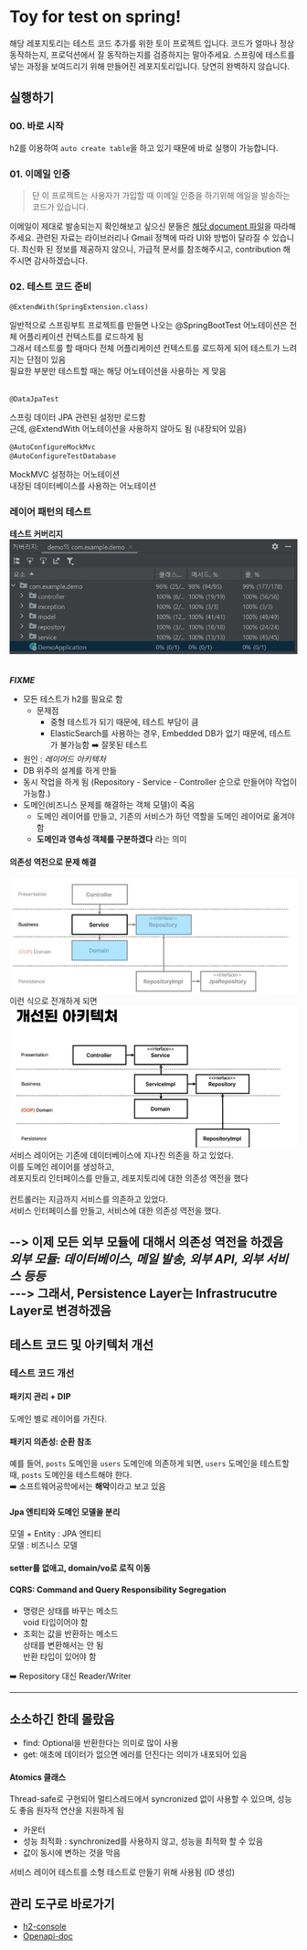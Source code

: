# Toy for test on spring!

해당 레포지토리는 테스트 코드 추가를 위한 토이 프로젝트 입니다.
코드가 얼마나 정상 동작하는지, 프로덕션에서 잘 동작하는지를 검증하지는 말아주세요.
스프링에 테스트를 넣는 과정을 보여드리기 위해 만들어진 레포지토리입니다.
당연히 완벽하지 않습니다.

## 실행하기

### 00. 바로 시작

h2를 이용하여 `auto create table`을 하고 있기 때문에 바로 실행이 가능합니다.

### 01. 이메일 인증

> 단 이 프로젝트는 사용자가 가입할 때 이메일 인증을 하기위해 메일을 발송하는 코드가 있습니다.

이메일이 제대로 발송되는지 확인해보고 싶으신 분들은 [해당 document 파일](./document/connect-mail-sender.md)을 따라해주세요.
관련된 자료는 라이브러리나 Gmail 정책에 따라 UI와 방법이 달라질 수 있습니다.
최신화 된 정보를 제공하지 않으니, 가급적 문서를 참조해주시고, contribution 해주시면 감사하겠습니다.
### 02. 테스트 코드 준비
```agsl
@ExtendWith(SpringExtension.class)
```
일반적으로 스프링부트 프로젝트를 만들면 나오는 @SpringBootTest 어노테이션은 전체 어플리케이션 컨텍스트를 로드하게 됨 <br>
그래서 테스트를 할 때마다 전체 어플리케이션 컨텍스트를 로드하게 되어 테스트가 느려지는 단점이 있음 <br>
필요한 부분만 테스트할 때는 해당 어노테이션을 사용하는 게 맞음 <br>
<br>
```agsl
@DataJpaTest
```
스프링 데이터 JPA 관련된 설정만 로드함 <br>
근데, @ExtendWith 어노테이션을 사용하지 않아도 됨 (내장되어 있음) <br>
```angular2html
@AutoConfigureMockMvc
@AutoConfigureTestDatabase
```
MockMVC 설정하는 어노테이션<br>
내장된 데이터베이스를 사용하는 어노테이션


### 레이어 패턴의 테스트 
**테스트 커버리지**
![img.png](img.png)
<br><br><br>
**_FIXME_** <br>
* 모든 테스트가 h2를 필요로 함
  * 문제점
    * 중형 테스트가 되기 때문에, 테스트 부담이 큼
    * ElasticSearch를 사용하는 경우, Embedded DB가 없기 때문에, 테스트가 불가능함 ➡️ 잘못된 테스트
* 원인 : _레이어드 아키텍처_
* DB 위주의 설계를 하게 만듦
* 동시 작업을 하게 됨 (Repository - Service - Controller 순으로 만들어야 작업이 가능함.)
* 도메인(비즈니스 문제를 해결하는 객체 모델)이 죽음 
  * 도메인 레이어를 만들고, 기존의 서비스가 하던 역할을 도메인 레이어로 옮겨야 함
  * **도메인과 영속성 객체를 구분하겠다** 라는 의미
#### 의존성 역전으로 문제 해결
![img_1.png](img_1.png)
이런 식으로 전개하게 되면
![img_2.png](img_2.png)
서비스 레이어는 기존에 데이터베이스에 지나친 의존을 하고 있었다.<br>
이를 도메인 레이어를 생성하고,<br>
레포지토리 인터페이스를 만들고, 레포지토리에 대한 의존성 역전을 했다 <br>
<br>
컨트롤러는 지금까지 서비스를 의존하고 있었다.<br>
서비스 인터페이스를 만들고, 서비스에 대한 의존성 역전을 했다.<br>

--> 이제 모든 외부 모듈에 대해서 의존성 역전을 하겠음<br>
_외부 모듈: 데이터베이스, 메일 발송, 외부 API, 외부 서비스 등등_<br>
---> 그래서, Persistence Layer는 **Infrastrucutre Layer**로 변경하겠음<br>
----
## 테스트 코드 및 아키텍처 개선
### 테스트 코드 개선
#### 패키지 관리 + DIP
도메인 별로 레이어를 가진다.
#### 패키지 의존성: 순환 참조
예를 들어, `posts` 도메인을 `users` 도메인에 의존하게 되면, `users` 도메인을 테스트할 때, `posts` 도메인을 테스트해야 한다.<br>
➡️ 소프트웨어공학에서는 **해악**이라고 보고 있음
#### Jpa 엔티티와 도메인 모델을 분리
모델 + Entity : JPA 엔티티<br>
모델 : 비즈니스 모델<br>
#### setter를 없애고, domain/vo로 로직 이동
#### CQRS: Command and Query Responsibility Segregation
* 명령은 상태를 바꾸는 메소드<br>
  void 타입이어야 함
* 조회는 값을 반환하는 메소드<br>
  상태를 변환해서는 안 됨<br>
  반환 타입이 있어야 함

➡️ Repository 대신 Reader/Writer

----

## 소소하긴 한데 몰랐음
* find: Optional을 반환한다는 의미로 많이 사용
* get: 애초에 데이터가 없으면 에러를 던진다는 의미가 내포되어 있음

#### Atomics 클래스
Thread-safe로 구현되어 멀티스레드에서 syncronized 없이 사용할 수 있으며, 성능도 좋음
원자적 연산을 지원하게 됨
* 카운터
* 성능 최적화 : synchronized를 사용하지 않고, 성능을 최적화 할 수 있음
* 값이 동시에 변하는 것을 막음

서비스 레이어 테스트를 소형 테스트로 만들기 위해 사용됨 (ID 생성)

## 관리 도구로 바로가기

- [h2-console](http://localhost:8080/h2-console)
- [Openapi-doc](http://localhost:8080/swagger-ui.html)